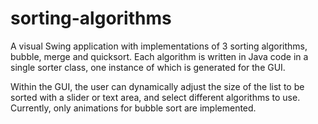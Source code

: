 # sorting-algorithms
A visual Swing application with implementations of 3 sorting algorithms, bubble, merge and quicksort. Each algorithm is written in Java code in a single sorter class, 
one instance of which is generated for the GUI. 

Within the GUI, the user can dynamically adjust the size of the list to be sorted with a slider or text area, and select different algorithms to use. Currently, only animations
for bubble sort are implemented.
